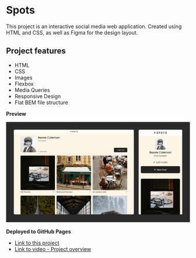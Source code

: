 # Spots

This project is an interactive social media web application. Created using HTML and CSS, as well as Figma for the design layout.

## Project features

- HTML
- CSS
- Images
- Flexbox
- Media Queries
- Responsive Design
- Flat BEM file structure

**Preview**

![alt text](./images/demo/preview.png)

**Deployed to GitHub Pages**

- [Link to this project](https://adriana-vargas3.github.io/se_project_spots/)
- [Link to video - Project overview](https://www.loom.com/share/96e2843ba6fc47bb8b987fe367b60ce0?sid=9fc886f4-ebb4-4d6f-9bdc-d3bf47b35977)
